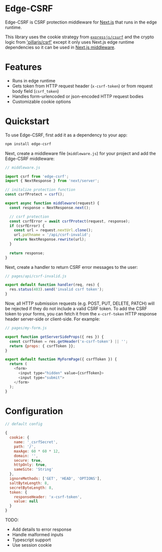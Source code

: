 # Edge-CSRF

Edge-CSRF is CSRF protection middleware for [Next.js](https://nextjs.org/) that runs in the edge runtime.

This library uses the cookie strategy from [`expressjs/csurf`](https://github.com/expressjs/csurf) and the crypto logic from ['pillarjs/csrf'](https://github.com/pillarjs/csrf) except it only uses Next.js edge runtime dependencies so it can be used in [Next.js middleware](https://nextjs.org/docs/advanced-features/middleware).

# Features

- Runs in edge runtime
- Gets token from HTTP request header (`x-csrf-token`) or from request body field (`csrf_token`)
- Handles form-urlencoded or json-encoded HTTP request bodies
- Customizable cookie options

# Quickstart

To use Edge-CSRF, first add it as a dependency to your app:

```bash
npm install edge-csrf
```

Next, create a middleware file (`middleware.js`) for your project and add the Edge-CSRF middleware:

```javascript
// middleware.js

import csrf from 'edge-csrf';
import { NextResponse } from 'next/server';

// initalize protection function
const csrfProtect = csrf();

export async function middleware(request) {
  const response = NextResponse.next();

  // csrf protection
  const csrfError = await csrfProtect(request, response);
  if (csrfError) {
    const url = request.nextUrl.clone();
    url.pathname = '/api/csrf-invalid';
    return NextResponse.rewrite(url);
  }
    
  return response;
}
```

Next, create a handler to return CSRF error messages to the user:

```javascript
// pages/api/csrf-invalid.js

export default function handler(req, res) {
  res.status(403).send('invalid csrf token');
}
```

Now, all HTTP submission requests (e.g. POST, PUT, DELETE, PATCH) will be rejected if they do not include a valid CSRF token. To add the CSRF token to your forms, you can fetch it from the `x-csrf-token` HTTP response header server-side or client-side. For example:

```javascript
// pages/my-form.js

export function getServerSideProps({ res }) {
  const csrfToken = res.getHeader('x-csrf-token') || '';
  return {props: { csrfToken }};
}

export default function MyFormPage({ csrfToken }) {
  return (
    <form>
      <input type="hidden" value={csrfToken}>
      <input type="submit">
    </form>
  );
}
```

# Configuration

```javascript
// default config

{
  cookie: {
    name: '_csrfSecret',
    path: '/',
    maxAge: 60 * 60 * 12,
    domain: '',
    secure: true,
    httpOnly: true,
    sameSite: 'String'
  },
  ignoreMethods: ['GET', 'HEAD', 'OPTIONS'],
  saltByteLength: 8,
  secretByteLength: 8,
  token: {
    responseHeader: 'x-csrf-token',
    value: null
  }
}
```

TODO:
- Add details to error response
- Handle malformed inputs
- Typescript support
- Use session cookie
